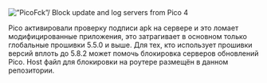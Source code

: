 <img src="https://github.com/LordArrin/different_trash/blob/main/logo.png" alt=”PicoFck”/>
Block update and log servers from Pico 4

Pico активировали проверку подписи apk на сервере и это ломает модифицированные приложения, это затрагивает в основном только глобальные прошивки 5.5.0 и выше.
Для тех, кто использует прошивки версий вплоть до 5.8.2 может помочь блокировка серверов обновлений Pico. Host файл для блокировки на роутере размещён в данном репозитории.
